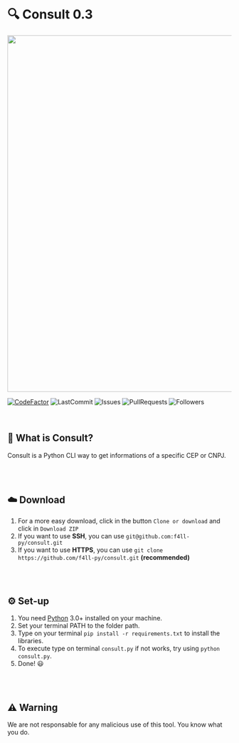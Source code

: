 # 🔍 Consult 0.3

<img src="https://i.imgur.com/MVrKcaX.png" width = 800>

[![CodeFactor](https://www.codefactor.io/repository/github/f4ll-py/consult/badge)](https://www.codefactor.io/repository/github/f4ll-py/consult)
![LastCommit](https://img.shields.io/github/last-commit/f4ll-py/consult)
![Issues](https://img.shields.io/github/issues/f4ll-py/consult)
![PullRequests](https://img.shields.io/github/issues-pr/f4ll-py/consult)
![Followers](https://img.shields.io/github/followers/f4ll-py?label=Follow)

<br>

## 🤔 What is Consult?
Consult is a Python CLI way to get informations of a specific CEP or CNPJ.

<br><br>

## ☁️ Download
1. For a more easy download, click in the button `Clone or download` and click in `Download ZIP`
2. If you want to use **SSH**, you can use `git@github.com:f4ll-py/consult.git`
3. If you want to use **HTTPS**, you can use `git clone https://github.com/f4ll-py/consult.git` **(recommended)**

<br><br>

## ⚙️ Set-up
1. You need [Python](https://www.python.org/) 3.0+ installed on your machine.
2. Set your terminal PATH to the folder path.
3. Type on your terminal `pip install -r requirements.txt` to install the libraries.
4. To execute type on terminal `consult.py` if not works, try using `python consult.py`.
5. Done! 😃

<br><br>

## ⚠️ Warning
We are not responsable for any malicious use of this tool. You know what you do.

  
